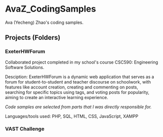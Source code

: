 # AvaZ_CodingSamples
Ava (Yecheng) Zhao's coding samples.

## Projects (Folders)

### ExeterHWForum
Collaborated project completed in my school's course CSC590: Engineering Software Solutions.

Desciption: ExeterHWForum is a dynamic web application that serves as a forum for student-to-student and teacher discourse on schoolwork, with features like account creation, creating and commenting on posts, searching for specific topics using tags, and voting posts for popularity, aiming to create an interactive learning experience.

*Code samples are selected from parts that I was directly responsible for.*

Languages/tools used: PHP, SQL, HTML, CSS, JavaScript, XAMPP

### VAST Challenge
